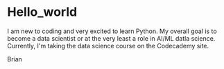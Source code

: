 # Hello_world

I am new to coding and very excited to learn Python. My overall goal is to become a data scientist or at the very least a role in AI/ML datla science. Currently, I'm taking the data science course on the Codecademy  site.

Brian
